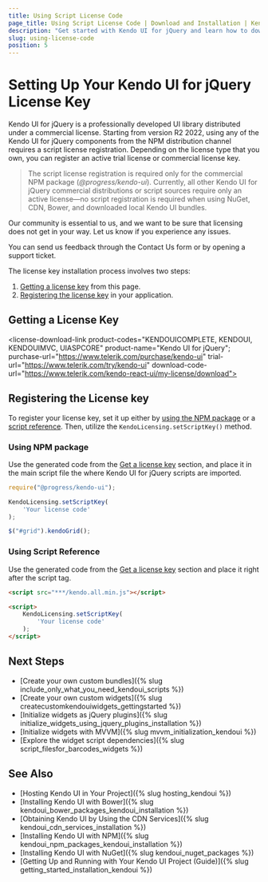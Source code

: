 ```yaml
---
title: Using Script License Code
page_title: Using Script License Code | Download and Installation | Kendo UI for jQuery
description: "Get started with Kendo UI for jQuery and learn how to download the library and initialize its widgets."
slug: using-license-code
position: 5
---
```


# Setting Up Your Kendo UI for jQuery License Key

Kendo UI for jQuery is a professionally developed UI library distributed under a commercial license. Starting from version R2 2022, using any of the Kendo UI for jQuery components from the NPM distribution channel requires a script license registration. Depending on the license type that you own, you can register an active trial license or commercial license key.

> The script license registration is required only for the commercial NPM package (*@progress/kendo-ui*). Currently, all other Kendo UI for jQuery commercial distributions or script sources require only an active license&mdash;no script registration is required when using NuGet, CDN, Bower, and downloaded local Kendo UI bundles. 

Our community is essential to us, and we want to be sure that licensing does not get in your way. Let us know if you experience any issues.

You can send us feedback through the Contact Us form or by opening a support ticket.

The license key installation process involves two steps:

1. [Getting a license key](#getting-a-license-key) from this page.
1. [Registering the license key](#registering-the-license-key) in your application.

## Getting a License Key

<script src="https://d3fu8oi3wk1rz4.cloudfront.net/kendo-docs-demos-assets/0.0.1/scripts/license-key/index.js"></script>

<license-download-link
    product-codes="KENDOUICOMPLETE, KENDOUI, KENDOUIMVC, UIASPCORE"
    product-name="Kendo UI for jQuery";
    purchase-url="https://www.telerik.com/purchase/kendo-ui"
    trial-url="https://www.telerik.com/try/kendo-ui"
    download-code-url="https://www.telerik.com/kendo-react-ui/my-license/download">
</license-download-link>

## Registering the License key

To register your license key, set it up either by [using the NPM package](#using-npm-package) or a [script reference](#using-script-reference). Then, utilize the `KendoLicensing.setScriptKey()` method.

### Using NPM package

Use the generated code from the [Get a license key](#getting-a-license-key) section, and place it in the main script file the where Kendo UI for jQuery scripts are imported.

```js
require("@progress/kendo-ui");

KendoLicensing.setScriptKey(
    'Your license code'
);

$("#grid").kendoGrid();
```

### Using Script Reference

Use the generated code from the [Get a license key](#getting-a-license-key) section and place it right after the script tag.

```html
<script src="***/kendo.all.min.js"></script>

<script>
    KendoLicensing.setScriptKey(
        'Your license code'
    );
</script>
```

## Next Steps

* [Create your own custom bundles]({% slug include_only_what_you_need_kendoui_scripts %})
* [Create your own custom widgets]({% slug createcustomkendouiwidgets_gettingstarted %})
* [Initialize widgets as jQuery plugins]({% slug initialize_widgets_using_jquery_plugins_installation %})
* [Initialize widgets with MVVM]({% slug mvvm_initialization_kendoui %})
* [Explore the widget script dependencies]({% slug script_filesfor_barcodes_widgets %})

## See Also

* [Hosting Kendo UI in Your Project]({% slug hosting_kendoui %})
* [Installing Kendo UI with Bower]({% slug kendoui_bower_packages_kendoui_installation %})
* [Obtaining Kendo UI by Using the CDN Services]({% slug kendoui_cdn_services_installation %})
* [Installing Kendo UI with NPM]({% slug kendoui_npm_packages_kendoui_installation %})
* [Installing Kendo UI with NuGet]({% slug kendoui_nuget_packages %})
* [Getting Up and Running with Your Kendo UI Project (Guide)]({% slug getting_started_installation_kendoui %})
